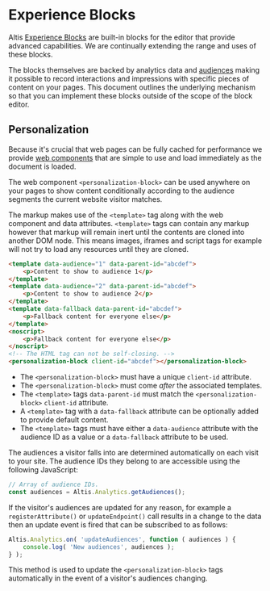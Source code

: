 # Experience Blocks

Altis [Experience Blocks](https://www.altis-dxp.com/experience-blocks/) are built-in blocks for the editor that provide advanced capabilities. We are continually extending the range and uses of these blocks.

The blocks themselves are backed by analytics data and [audiences](./audiences.md) making it possible to record interactions and impressions with specific pieces of content on your pages. This document outlines the underlying mechanism so that you can implement these blocks outside of the scope of the block editor.

## Personalization

Because it's crucial that web pages can be fully cached for performance we provide [web components](https://developer.mozilla.org/en-US/docs/Web/Web_Components) that are simple to use and load immediately as the document is loaded.

The web component `<personalization-block>` can be used anywhere on your pages to show content conditionally according to the audience segments the current website visitor matches.

The markup makes use of the `<template>` tag along with the web component and data attributes. `<template>` tags can contain any markup however that markup will remain inert until the contents are cloned into another DOM node. This means images, iframes and script tags for example will not try to load any resources until they are cloned.

```html
<template data-audience="1" data-parent-id="abcdef">
	<p>Content to show to audience 1</p>
</template>
<template data-audience="2" data-parent-id="abcdef">
	<p>Content to show to audience 2</p>
</template>
<template data-fallback data-parent-id="abcdef">
	<p>Fallback content for everyone else</p>
</template>
<noscript>
	<p>Fallback content for everyone else</p>
</noscript>
<!-- The HTML tag can not be self-closing. -->
<personalization-block client-id="abcdef"></personalization-block>
```

- The `<personalization-block>` must have a unique `client-id` attribute.
- The `<personalization-block>` must come _after_ the associated templates.
- The `<template>` tags `data-parent-id` must match the `<personalization-block>` `client-id` attribute.
- A `<template>` tag with a `data-fallback` attribute can be optionally added to provide default content.
- The `<template>` tags must have either a `data-audience` attribute with the audience ID as a value or a `data-fallback` attribute to be used.

The audiences a visitor falls into are determined automatically on each visit to your site. The audience IDs they belong to are accessible using the following JavaScript:

```js
// Array of audience IDs.
const audiences = Altis.Analytics.getAudiences();
```

If the visitor's audiences are updated for any reason, for example a `registerAttribute()`  or `updateEndpoint()` call results in a change to the data then an update event is fired that can be subscribed to as follows:

```js
Altis.Analytics.on( 'updateAudiences', function ( audiences ) {
	console.log( 'New audiences', audiences );
} );
```

This method is used to update the `<personalization-block>` tags automatically in the event of a visitor's audiences changing.
